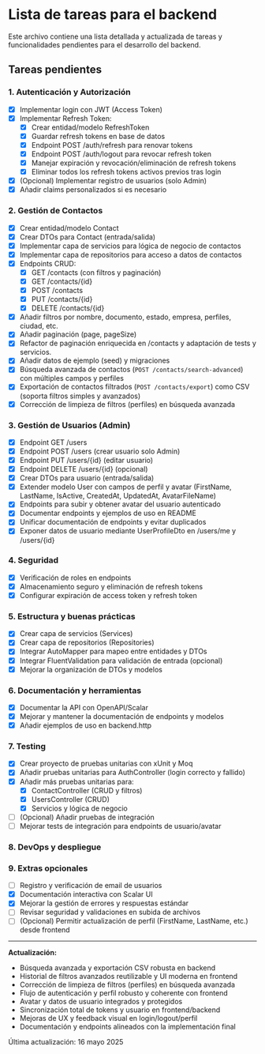 # Lista de tareas para el backend

Este archivo contiene una lista detallada y actualizada de tareas y funcionalidades pendientes para el desarrollo del backend.

## Tareas pendientes

### 1. Autenticación y Autorización
- [x] Implementar login con JWT (Access Token)
- [x] Implementar Refresh Token:
  - [x] Crear entidad/modelo RefreshToken
  - [x] Guardar refresh tokens en base de datos
  - [x] Endpoint POST /auth/refresh para renovar tokens
  - [x] Endpoint POST /auth/logout para revocar refresh token
  - [x] Manejar expiración y revocación/eliminación de refresh tokens
  - [x] Eliminar todos los refresh tokens activos previos tras login
- [x] (Opcional) Implementar registro de usuarios (solo Admin)
- [x] Añadir claims personalizados si es necesario

### 2. Gestión de Contactos
- [x] Crear entidad/modelo Contact
- [x] Crear DTOs para Contact (entrada/salida)
- [x] Implementar capa de servicios para lógica de negocio de contactos
- [x] Implementar capa de repositorios para acceso a datos de contactos
- [x] Endpoints CRUD:
  - [x] GET /contacts (con filtros y paginación)
  - [x] GET /contacts/{id}
  - [x] POST /contacts
  - [x] PUT /contacts/{id}
  - [x] DELETE /contacts/{id}
- [x] Añadir filtros por nombre, documento, estado, empresa, perfiles, ciudad, etc.
- [x] Añadir paginación (page, pageSize)
- [x] Refactor de paginación enriquecida en /contacts y adaptación de tests y servicios.
- [x] Añadir datos de ejemplo (seed) y migraciones
- [x] Búsqueda avanzada de contactos (`POST /contacts/search-advanced`) con múltiples campos y perfiles
- [x] Exportación de contactos filtrados (`POST /contacts/export`) como CSV (soporta filtros simples y avanzados)
- [x] Corrección de limpieza de filtros (perfiles) en búsqueda avanzada

### 3. Gestión de Usuarios (Admin)
- [x] Endpoint GET /users
- [x] Endpoint POST /users (crear usuario solo Admin)
- [x] Endpoint PUT /users/{id} (editar usuario)
- [x] Endpoint DELETE /users/{id} (opcional)
- [x] Crear DTOs para usuario (entrada/salida)
- [x] Extender modelo User con campos de perfil y avatar (FirstName, LastName, IsActive, CreatedAt, UpdatedAt, AvatarFileName)
- [x] Endpoints para subir y obtener avatar del usuario autenticado
- [x] Documentar endpoints y ejemplos de uso en README
- [x] Unificar documentación de endpoints y evitar duplicados
- [x] Exponer datos de usuario mediante UserProfileDto en /users/me y /users/{id}

### 4. Seguridad
- [x] Verificación de roles en endpoints
- [x] Almacenamiento seguro y eliminación de refresh tokens
- [x] Configurar expiración de access token y refresh token

### 5. Estructura y buenas prácticas
- [x] Crear capa de servicios (Services)
- [x] Crear capa de repositorios (Repositories)
- [x] Integrar AutoMapper para mapeo entre entidades y DTOs
- [x] Integrar FluentValidation para validación de entrada (opcional)
- [x] Mejorar la organización de DTOs y modelos

### 6. Documentación y herramientas
- [x] Documentar la API con OpenAPI/Scalar
- [x] Mejorar y mantener la documentación de endpoints y modelos
- [x] Añadir ejemplos de uso en backend.http

### 7. Testing
- [x] Crear proyecto de pruebas unitarias con xUnit y Moq
- [x] Añadir pruebas unitarias para AuthController (login correcto y fallido)
- [x] Añadir más pruebas unitarias para:
  - [x] ContactController (CRUD y filtros)
  - [x] UsersController (CRUD)
  - [x] Servicios y lógica de negocio
- [ ] (Opcional) Añadir pruebas de integración
- [ ] Mejorar tests de integración para endpoints de usuario/avatar

### 8. DevOps y despliegue
<!-- No aplica en este proyecto por ahora -->
<!--
- [ ] Configurar despliegue y CI/CD
- [ ] Configurar migraciones automáticas/controladas
- [ ] Configurar logs (ej: Serilog)
- [ ] Configurar políticas de CORS seguras
-->

### 9. Extras opcionales
- [ ] Registro y verificación de email de usuarios
- [x] Documentación interactiva con Scalar UI
- [x] Mejorar la gestión de errores y respuestas estándar
- [ ] Revisar seguridad y validaciones en subida de archivos
- [ ] (Opcional) Permitir actualización de perfil (FirstName, LastName, etc.) desde frontend

---

**Actualización:**
- Búsqueda avanzada y exportación CSV robusta en backend
- Historial de filtros avanzados reutilizable y UI moderna en frontend
- Corrección de limpieza de filtros (perfiles) en búsqueda avanzada
- Flujo de autenticación y perfil robusto y coherente con frontend
- Avatar y datos de usuario integrados y protegidos
- Sincronización total de tokens y usuario en frontend/backend
- Mejoras de UX y feedback visual en login/logout/perfil
- Documentación y endpoints alineados con la implementación final

Última actualización: 16 mayo 2025
